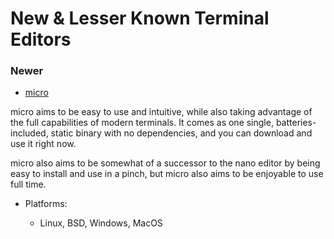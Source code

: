 # New & Lesser Known Terminal Editors

### Newer

* [micro](https://micro-editor.github.io/)

 micro aims to be easy to use and intuitive, while also taking advantage of the full capabilities of modern terminals. It comes as one single, batteries-included, static binary with no dependencies, and you can download and use it right now.

 micro also aims to be somewhat of a successor to the nano editor by being easy to install and use in a pinch, but micro also aims to be enjoyable to use full time.

  * Platforms:

    * Linux, BSD, Windows, MacOS
